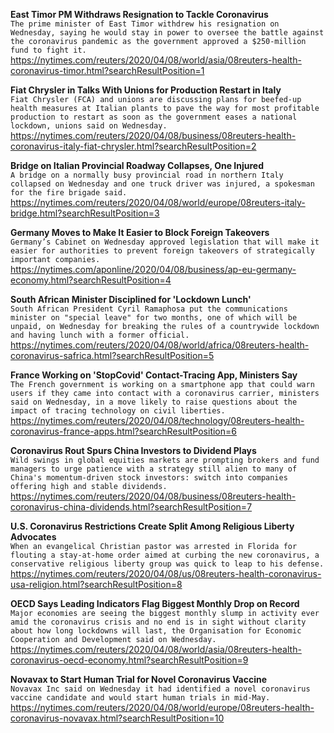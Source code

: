 **East Timor PM Withdraws Resignation to Tackle Coronavirus**\
`The prime minister of East Timor withdrew his resignation on Wednesday, saying he would stay in power to oversee the battle against the coronavirus pandemic as the government approved a $250-million fund to fight it.`\
https://nytimes.com/reuters/2020/04/08/world/asia/08reuters-health-coronavirus-timor.html?searchResultPosition=1

**Fiat Chrysler in Talks With Unions for Production Restart in Italy**\
`Fiat Chrysler (FCA) and unions are discussing plans for beefed-up health measures at Italian plants to pave the way for most profitable production to restart as soon as the government eases a national lockdown, unions said on Wednesday.`\
https://nytimes.com/reuters/2020/04/08/business/08reuters-health-coronavirus-italy-fiat-chrysler.html?searchResultPosition=2

**Bridge on Italian Provincial Roadway Collapses, One Injured**\
`A bridge on a normally busy provincial road in northern Italy collapsed on Wednesday and one truck driver was injured, a spokesman for the fire brigade said.    `\
https://nytimes.com/reuters/2020/04/08/world/europe/08reuters-italy-bridge.html?searchResultPosition=3

**Germany Moves to Make It Easier to Block Foreign Takeovers**\
`Germany’s Cabinet on Wednesday approved legislation that will make it easier for authorities to prevent foreign takeovers of strategically important companies.`\
https://nytimes.com/aponline/2020/04/08/business/ap-eu-germany-economy.html?searchResultPosition=4

**South African Minister Disciplined for 'Lockdown Lunch'**\
`South African President Cyril Ramaphosa put the communications minister on "special leave" for two months, one of which will be unpaid, on Wednesday for breaking the rules of a countrywide lockdown and having lunch with a former official.`\
https://nytimes.com/reuters/2020/04/08/world/africa/08reuters-health-coronavirus-safrica.html?searchResultPosition=5

**France Working on 'StopCovid' Contact-Tracing App, Ministers Say**\
`The French government is working on a smartphone app that could warn users if they came into contact with a coronavirus carrier, ministers said on Wednesday, in a move likely to raise questions about the impact of tracing technology on civil liberties.`\
https://nytimes.com/reuters/2020/04/08/technology/08reuters-health-coronavirus-france-apps.html?searchResultPosition=6

**Coronavirus Rout Spurs China Investors to Dividend Plays**\
`Wild swings in global equities markets are prompting brokers and fund managers to urge patience with a strategy still alien to many of China's momentum-driven stock investors: switch into companies offering high and stable dividends.`\
https://nytimes.com/reuters/2020/04/08/business/08reuters-health-coronavirus-china-dividends.html?searchResultPosition=7

**U.S. Coronavirus Restrictions Create Split Among Religious Liberty Advocates**\
`When an evangelical Christian pastor was arrested in Florida for flouting a stay-at-home order aimed at curbing the new coronavirus, a conservative religious liberty group was quick to leap to his defense.`\
https://nytimes.com/reuters/2020/04/08/us/08reuters-health-coronavirus-usa-religion.html?searchResultPosition=8

**OECD Says Leading Indicators Flag Biggest Monthly Drop on Record**\
`Major economies are seeing the biggest monthly slump in activity ever amid the coronavirus crisis and no end is in sight without clarity about how long lockdowns will last, the Organisation for Economic Cooperation and Development said on Wednesday.`\
https://nytimes.com/reuters/2020/04/08/world/asia/08reuters-health-coronavirus-oecd-economy.html?searchResultPosition=9

**Novavax to Start Human Trial for Novel Coronavirus Vaccine**\
`Novavax Inc said on Wednesday it had identified a novel coronavirus vaccine candidate and would start human trials in mid-May. `\
https://nytimes.com/reuters/2020/04/08/world/europe/08reuters-health-coronavirus-novavax.html?searchResultPosition=10

